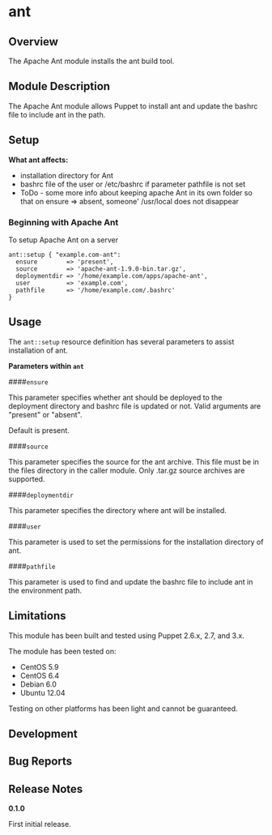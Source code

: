 ant
====


Overview
--------

The Apache Ant module installs the ant build tool.


Module Description
-------------------

The Apache Ant module allows Puppet to install ant and update the bashrc file to include ant in the path. 

Setup
-----

**What ant affects:**

* installation directory for Ant
* bashrc file of the user or /etc/bashrc if parameter pathfile is not set 
* ToDo - some more info about keeping apache Ant in its own folder so that on ensure => absent, someone' /usr/local does not disappear
	
### Beginning with Apache Ant

To setup Apache Ant on a server

    ant::setup { "example.com-ant":
      ensure        => 'present',
      source        => 'apache-ant-1.9.0-bin.tar.gz',
      deploymentdir => '/home/example.com/apps/apache-ant',
      user          => 'example.com',
      pathfile      => '/home/example.com/.bashrc'
    }

Usage
------

The `ant::setup` resource definition has several parameters to assist installation of ant.

**Parameters within `ant`**

####`ensure`

This parameter specifies whether ant should be deployed to the deployment directory and bashrc file is updated or not.
Valid arguments are "present" or "absent".

Default is present.


####`source`

This parameter specifies the source for the ant archive. 
This file must be in the files directory in the caller module. 
Only .tar.gz source archives are supported.

####`deploymentdir`

This parameter specifies the directory where ant will be installed.

####`user`

This parameter is used to set the permissions for the installation directory of ant.

####`pathfile`

This parameter is used to find and update the bashrc file to include ant in the environment path.


Limitations
------------

This module has been built and tested using Puppet 2.6.x, 2.7, and 3.x.

The module has been tested on:

* CentOS 5.9
* CentOS 6.4
* Debian 6.0 
* Ubuntu 12.04

Testing on other platforms has been light and cannot be guaranteed. 

Development
------------

Bug Reports
-----------

Release Notes
--------------

**0.1.0**

First initial release.
